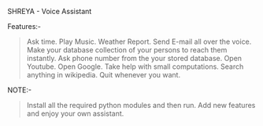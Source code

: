 SHREYA - Voice Assistant

Features:-
>Ask time.
>Play Music.
>Weather Report.
>Send E-mail all over the voice.
>Make your database collection of your persons to reach them instantly.
>Ask phone number from the your stored database.
>Open Youtube.
>Open Google.
>Take help with small computations.
>Search anything in wikipedia.
>Quit whenever you want.

NOTE:-
>Install all the required python modules and then run.
>Add new features and enjoy your own assistant.

